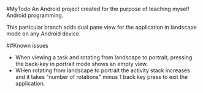 #MyTodo
An Android project created for the purpose of teaching myself Android programming.

This particular branch adds dual pane view for the application in landscape mode on any Android device.

##Known issues
* When viewing a task and rotating from landscape to portrait, pressing the back-key in portrait mode shows an empty view.
* WHen rotating from landscape to portrait the activity stack increases and it takes "number of rotations" minus 1 back key press to exit the application.
